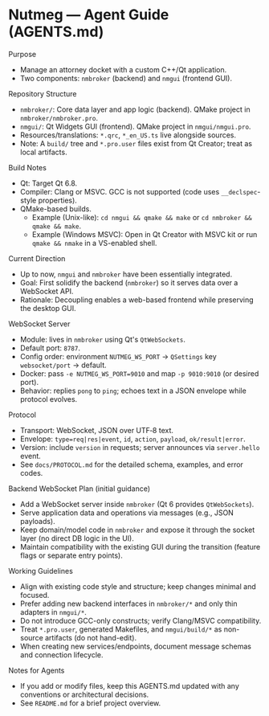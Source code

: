 # Nutmeg — Agent Guide (AGENTS.md)

Purpose
- Manage an attorney docket with a custom C++/Qt application.
- Two components: `nmbroker` (backend) and `nmgui` (frontend GUI).

Repository Structure
- `nmbroker/`: Core data layer and app logic (backend). QMake project in `nmbroker/nmbroker.pro`.
- `nmgui/`: Qt Widgets GUI (frontend). QMake project in `nmgui/nmgui.pro`.
- Resources/translations: `*.qrc`, `*_en_US.ts` live alongside sources.
- Note: A `build/` tree and `*.pro.user` files exist from Qt Creator; treat as local artifacts.

Build Notes
- Qt: Target Qt 6.8.
- Compiler: Clang or MSVC. GCC is not supported (code uses `__declspec`-style properties).
- QMake-based builds.
  - Example (Unix-like): `cd nmgui && qmake && make` or `cd nmbroker && qmake && make`.
  - Example (Windows MSVC): Open in Qt Creator with MSVC kit or run `qmake && nmake` in a VS-enabled shell.

Current Direction
- Up to now, `nmgui` and `nmbroker` have been essentially integrated.
- Goal: First solidify the backend (`nmbroker`) so it serves data over a WebSocket API.
- Rationale: Decoupling enables a web-based frontend while preserving the desktop GUI.

WebSocket Server
- Module: lives in `nmbroker` using Qt's `QtWebSockets`.
- Default port: `8787`.
- Config order: environment `NUTMEG_WS_PORT` → `QSettings` key `websocket/port` → default.
- Docker: pass `-e NUTMEG_WS_PORT=9010` and map `-p 9010:9010` (or desired port).
- Behavior: replies `pong` to `ping`; echoes text in a JSON envelope while protocol evolves.

Protocol
- Transport: WebSocket, JSON over UTF‑8 text.
- Envelope: `type=req|res|event`, `id`, `action`, `payload`, `ok/result|error`.
- Version: include `version` in requests; server announces via `server.hello` event.
- See `docs/PROTOCOL.md` for the detailed schema, examples, and error codes.

Backend WebSocket Plan (initial guidance)
- Add a WebSocket server inside `nmbroker` (Qt 6 provides `QtWebSockets`).
- Serve application data and operations via messages (e.g., JSON payloads).
- Keep domain/model code in `nmbroker` and expose it through the socket layer (no direct DB logic in the UI).
- Maintain compatibility with the existing GUI during the transition (feature flags or separate entry points).

Working Guidelines
- Align with existing code style and structure; keep changes minimal and focused.
- Prefer adding new backend interfaces in `nmbroker/*` and only thin adapters in `nmgui/*`.
- Do not introduce GCC-only constructs; verify Clang/MSVC compatibility.
- Treat `*.pro.user`, generated Makefiles, and `nmgui/build/*` as non-source artifacts (do not hand-edit).
- When creating new services/endpoints, document message schemas and connection lifecycle.

Notes for Agents
- If you add or modify files, keep this AGENTS.md updated with any conventions or architectural decisions.
- See `README.md` for a brief project overview.
